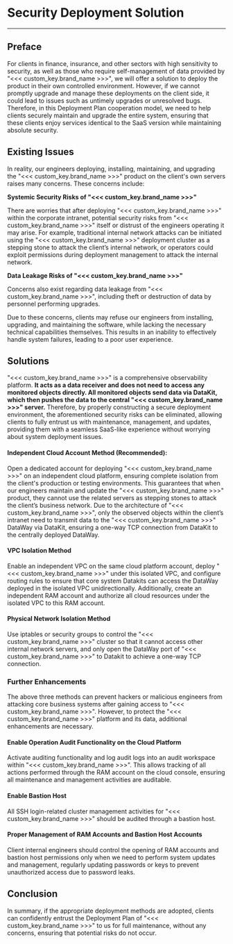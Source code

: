 # Security Deployment Solution
---

## Preface
For clients in finance, insurance, and other sectors with high sensitivity to security, as well as those who require self-management of data provided by "<<< custom_key.brand_name >>>", we will offer a solution to deploy the product in their own controlled environment. However, if we cannot promptly upgrade and manage these deployments on the client side, it could lead to issues such as untimely upgrades or unresolved bugs. Therefore, in this Deployment Plan cooperation model, we need to help clients securely maintain and upgrade the entire system, ensuring that these clients enjoy services identical to the SaaS version while maintaining absolute security.

## Existing Issues
In reality, our engineers deploying, installing, maintaining, and upgrading the "<<< custom_key.brand_name >>>" product on the client's own servers raises many concerns. These concerns include:

**Systemic Security Risks of "<<< custom_key.brand_name >>>"**

There are worries that after deploying "<<< custom_key.brand_name >>>" within the corporate intranet, potential security risks from "<<< custom_key.brand_name >>>" itself or distrust of the engineers operating it may arise. For example, traditional internal network attacks can be initiated using the "<<< custom_key.brand_name >>>" deployment cluster as a stepping stone to attack the client’s internal network, or operators could exploit permissions during deployment management to attack the internal network.

**Data Leakage Risks of "<<< custom_key.brand_name >>>"**

Concerns also exist regarding data leakage from "<<< custom_key.brand_name >>>", including theft or destruction of data by personnel performing upgrades.

Due to these concerns, clients may refuse our engineers from installing, upgrading, and maintaining the software, while lacking the necessary technical capabilities themselves. This results in an inability to effectively handle system failures, leading to a poor user experience.

## Solutions
"<<< custom_key.brand_name >>>" is a comprehensive observability platform. **It acts as a data receiver and does not need to access any monitored objects directly. All monitored objects send data via DataKit, which then pushes the data to the central "<<< custom_key.brand_name >>>" server.** Therefore, by properly constructing a secure deployment environment, the aforementioned security risks can be eliminated, allowing clients to fully entrust us with maintenance, management, and updates, providing them with a seamless SaaS-like experience without worrying about system deployment issues.

#### Independent Cloud Account Method (Recommended):
Open a dedicated account for deploying "<<< custom_key.brand_name >>>" on an independent cloud platform, ensuring complete isolation from the client's production or testing environments. This guarantees that when our engineers maintain and update the "<<< custom_key.brand_name >>>" product, they cannot use the related servers as stepping stones to attack the client’s business network. Due to the architecture of "<<< custom_key.brand_name >>>", only the observed objects within the client’s intranet need to transmit data to the "<<< custom_key.brand_name >>>" DataWay via DataKit, ensuring a one-way TCP connection from DataKit to the centrally deployed DataWay.

#### VPC Isolation Method
Enable an independent VPC on the same cloud platform account, deploy "<<< custom_key.brand_name >>>" under this isolated VPC, and configure routing rules to ensure that core system Datakits can access the DataWay deployed in the isolated VPC unidirectionally. Additionally, create an independent RAM account and authorize all cloud resources under the isolated VPC to this RAM account.

#### Physical Network Isolation Method
Use iptables or security groups to control the "<<< custom_key.brand_name >>>" cluster so that it cannot access other internal network servers, and only open the DataWay port of "<<< custom_key.brand_name >>>" to Datakit to achieve a one-way TCP connection.

### Further Enhancements
The above three methods can prevent hackers or malicious engineers from attacking core business systems after gaining access to "<<< custom_key.brand_name >>>". However, to protect the "<<< custom_key.brand_name >>>" platform and its data, additional enhancements are necessary.

#### Enable Operation Audit Functionality on the Cloud Platform
Activate auditing functionality and log audit logs into an audit workspace within "<<< custom_key.brand_name >>>". This allows tracking of all actions performed through the RAM account on the cloud console, ensuring all maintenance and management activities are auditable.

#### Enable Bastion Host
All SSH login-related cluster management activities for "<<< custom_key.brand_name >>>" should be audited through a bastion host.

#### Proper Management of RAM Accounts and Bastion Host Accounts
Client internal engineers should control the opening of RAM accounts and bastion host permissions only when we need to perform system updates and management, regularly updating passwords or keys to prevent unauthorized access due to password leaks.

## Conclusion
In summary, if the appropriate deployment methods are adopted, clients can confidently entrust the Deployment Plan of "<<< custom_key.brand_name >>>" to us for full maintenance, without any concerns, ensuring that potential risks do not occur.